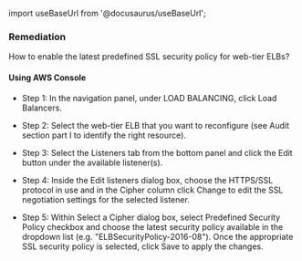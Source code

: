 import useBaseUrl from '@docusaurus/useBaseUrl';

### Remediation
How to enable the latest predefined SSL security policy for web-tier ELBs?

#### Using AWS Console

- Step 1: In the navigation panel, under LOAD BALANCING, click Load Balancers.

- Step 2: Select the web-tier ELB that you want to reconfigure (see Audit section part I to identify the right resource).

- Step 3: Select the Listeners tab from the bottom panel and click the Edit button under the available listener(s).

- Step 4: Inside the Edit listeners dialog box, choose the HTTPS/SSL protocol in use and in the Cipher column click Change to edit the SSL negotiation settings for the selected listener.

- Step 5: Within Select a Cipher dialog box, select Predefined Security Policy checkbox and choose the latest security policy available in the dropdown list (e.g. "ELBSecurityPolicy-2016-08"). Once the appropriate SSL security policy is selected, click Save to apply the changes.